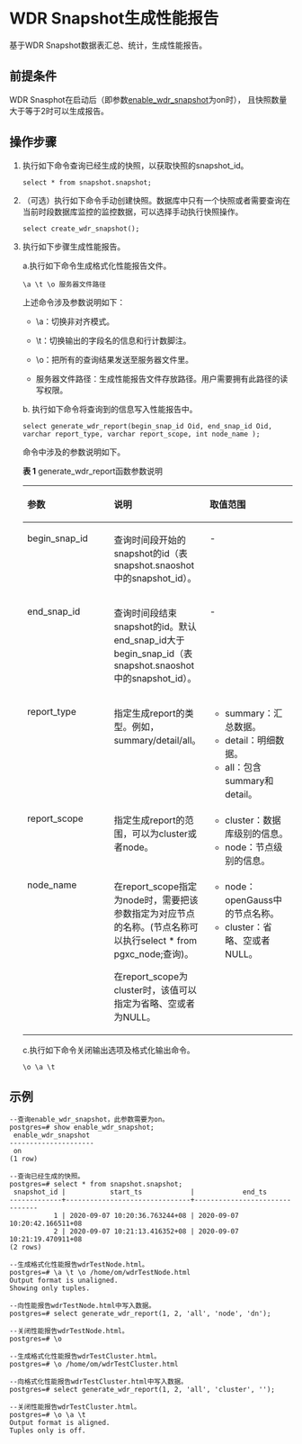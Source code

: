 # WDR Snapshot生成性能报告<a name="ZH-CN_TOPIC_0274366366"></a>

基于WDR Snapshot数据表汇总、统计，生成性能报告。

## 前提条件<a name="section128252205291"></a>

WDR Snasphot在启动后（即参数[enable\_wdr\_snapshot](系统性能快照.md#zh-cn_topic_0237124757_section983311682019)为on时）， 且快照数量大于等于2时可以生成报告。

## 操作步骤<a name="section49941629132915"></a>

1.  执行如下命令查询已经生成的快照，以获取快照的snapshot\_id。

    ```
    select * from snapshot.snapshot;
    ```

2.  （可选）执行如下命令手动创建快照。数据库中只有一个快照或者需要查询在当前时段数据库监控的监控数据，可以选择手动执行快照操作。

    ```
    select create_wdr_snapshot();
    ```

3. 执行如下步骤生成性能报告。

    a.执行如下命令生成格式化性能报告文件。

    ```
    \a \t \o 服务器文件路径
    ```

    上述命令涉及参数说明如下：

      - \\a：切换非对齐模式。

      - \\t：切换输出的字段名的信息和行计数脚注。

      - \\o：把所有的查询结果发送至服务器文件里。

      - 服务器文件路径：生成性能报告文件存放路径。用户需要拥有此路径的读写权限。

    b. 执行如下命令将查询到的信息写入性能报告中。

    ```
    select generate_wdr_report(begin_snap_id Oid, end_snap_id Oid, varchar report_type, varchar report_scope, int node_name );
    ```

    命令中涉及的参数说明如下。

    **表 1**  generate\_wdr\_report函数参数说明

    <a name="table5333144711537"></a>
    <table><thead align="left"><tr id="row040934711539"><th class="cellrowborder" valign="top" width="33.333333333333336%" id="mcps1.2.4.1.1"><p id="p2409447155310"><a name="p2409447155310"></a><a name="p2409447155310"></a>参数</p>
    </th>
    <th class="cellrowborder" valign="top" width="33.24242424242424%" id="mcps1.2.4.1.2"><p id="p10409154795317"><a name="p10409154795317"></a><a name="p10409154795317"></a>说明</p>
    </th>
    <th class="cellrowborder" valign="top" width="33.42424242424243%" id="mcps1.2.4.1.3"><p id="p940974711533"><a name="p940974711533"></a><a name="p940974711533"></a>取值范围</p>
    </th>
    </tr>
    </thead>
    <tbody><tr id="row540954735315"><td class="cellrowborder" valign="top" width="33.333333333333336%" headers="mcps1.2.4.1.1 "><p id="p3409194710533"><a name="p3409194710533"></a><a name="p3409194710533"></a>begin_snap_id</p>
    </td>
    <td class="cellrowborder" valign="top" width="33.24242424242424%" headers="mcps1.2.4.1.2 "><p id="p14093472535"><a name="p14093472535"></a><a name="p14093472535"></a>查询时间段开始的snapshot的id（表snapshot.snaoshot中的snapshot_id）。</p>
    </td>
    <td class="cellrowborder" valign="top" width="33.42424242424243%" headers="mcps1.2.4.1.3 "><p id="p1740916478538"><a name="p1740916478538"></a><a name="p1740916478538"></a>-</p>
    </td>
    </tr>
    <tr id="row1640964715530"><td class="cellrowborder" valign="top" width="33.333333333333336%" headers="mcps1.2.4.1.1 "><p id="p11409947115314"><a name="p11409947115314"></a><a name="p11409947115314"></a>end_snap_id</p>
    </td>
    <td class="cellrowborder" valign="top" width="33.24242424242424%" headers="mcps1.2.4.1.2 "><p id="p17410114711536"><a name="p17410114711536"></a><a name="p17410114711536"></a>查询时间段结束snapshot的id。默认end_snap_id大于begin_snap_id（表snapshot.snaoshot中的snapshot_id）。</p>
    </td>
    <td class="cellrowborder" valign="top" width="33.42424242424243%" headers="mcps1.2.4.1.3 "><p id="p541054716536"><a name="p541054716536"></a><a name="p541054716536"></a>-</p>
    </td>
    </tr>
    <tr id="row74101947205320"><td class="cellrowborder" valign="top" width="33.333333333333336%" headers="mcps1.2.4.1.1 "><p id="p174101447205314"><a name="p174101447205314"></a><a name="p174101447205314"></a>report_type</p>
    </td>
    <td class="cellrowborder" valign="top" width="33.24242424242424%" headers="mcps1.2.4.1.2 "><p id="p1410847175318"><a name="p1410847175318"></a><a name="p1410847175318"></a>指定生成report的类型。例如，summary/detail/all。</p>
    </td>
    <td class="cellrowborder" valign="top" width="33.42424242424243%" headers="mcps1.2.4.1.3 "><a name="ul27626140555"></a><a name="ul27626140555"></a><ul id="ul27626140555"><li>summary：汇总数据。</li><li>detail：明细数据。</li><li>all：包含summary和detail。</li></ul>
    </td>
    </tr>
    <tr id="row8410174755319"><td class="cellrowborder" valign="top" width="33.333333333333336%" headers="mcps1.2.4.1.1 "><p id="p8410947105319"><a name="p8410947105319"></a><a name="p8410947105319"></a>report_scope</p>
    </td>
    <td class="cellrowborder" valign="top" width="33.24242424242424%" headers="mcps1.2.4.1.2 "><p id="p44101747145316"><a name="p44101747145316"></a><a name="p44101747145316"></a>指定生成report的范围，可以为cluster或者node。</p>
    </td>
    <td class="cellrowborder" valign="top" width="33.42424242424243%" headers="mcps1.2.4.1.3 "><a name="ul1630372943913"></a><a name="ul1630372943913"></a><ul id="ul1630372943913"><li>cluster：数据库级别的信息。</li><li>node：节点级别的信息。</li></ul>
    </td>
    </tr>
    <tr id="row1841064716537"><td class="cellrowborder" valign="top" width="33.333333333333336%" headers="mcps1.2.4.1.1 "><p id="p11410194725316"><a name="p11410194725316"></a><a name="p11410194725316"></a>node_name</p>
    </td>
    <td class="cellrowborder" valign="top" width="33.24242424242424%" headers="mcps1.2.4.1.2 "><p id="p9831125295619"><a name="p9831125295619"></a><a name="p9831125295619"></a>在report_scope指定为node时，需要把该参数指定为对应节点的名称。(节点名称可以执行select * from pgxc_node;查询)。</p>
    <p id="p941074755313"><a name="p941074755313"></a><a name="p941074755313"></a>在report_scope为cluster时，该值可以指定为省略、空或者为NULL。</p>
    </td>
    <td class="cellrowborder" valign="top" width="33.42424242424243%" headers="mcps1.2.4.1.3 "><a name="ul481800164318"></a><a name="ul481800164318"></a><ul id="ul481800164318"><li>node：openGauss中的节点名称。</li><li>cluster：省略、空或者NULL。</li></ul>
    </td>
    </tr>
    </tbody>
    </table>

    c.执行如下命令关闭输出选项及格式化输出命令。

    ```
    \o \a \t 
    ```



## 示例<a name="section65481355161913"></a>

```
--查询enable_wdr_snapshot，此参数需要为on。
postgres=# show enable_wdr_snapshot;
 enable_wdr_snapshot 
---------------------
 on
(1 row)

--查询已经生成的快照。
postgres=# select * from snapshot.snapshot;
 snapshot_id |           start_ts            |            end_ts             
-------------+-------------------------------+-------------------------------
           1 | 2020-09-07 10:20:36.763244+08 | 2020-09-07 10:20:42.166511+08
           2 | 2020-09-07 10:21:13.416352+08 | 2020-09-07 10:21:19.470911+08
(2 rows)

--生成格式化性能报告wdrTestNode.html。
postgres=# \a \t \o /home/om/wdrTestNode.html
Output format is unaligned.
Showing only tuples.

--向性能报告wdrTestNode.html中写入数据。
postgres=# select generate_wdr_report(1, 2, 'all', 'node', 'dn');

--关闭性能报告wdrTestNode.html。
postgres=# \o

--生成格式化性能报告wdrTestCluster.html。
postgres=# \o /home/om/wdrTestCluster.html

--向格式化性能报告wdrTestCluster.html中写入数据。
postgres=# select generate_wdr_report(1, 2, 'all', 'cluster', '');

--关闭性能报告wdrTestCluster.html。
postgres=# \o \a \t
Output format is aligned.
Tuples only is off.
```

